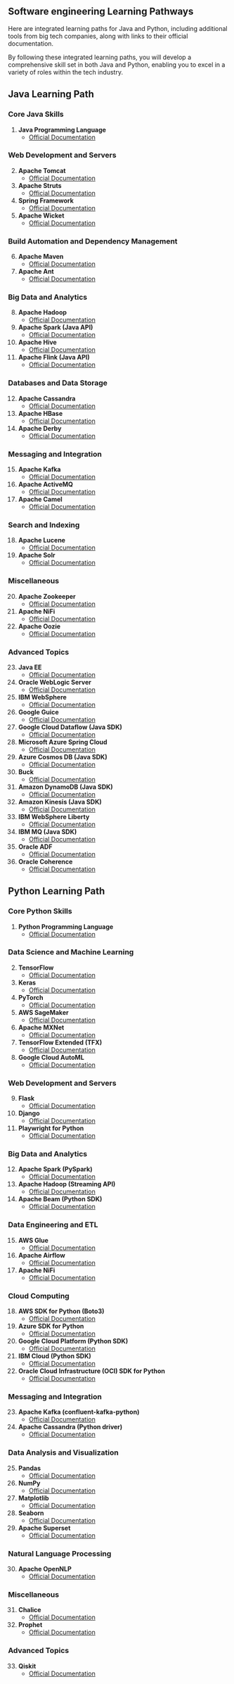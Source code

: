 ## Software engineering Learning Pathways

Here are integrated learning paths for Java and Python, including additional tools from big tech companies, along with links to their official documentation.

By following these integrated learning paths, you will develop a comprehensive skill set in both Java and Python, enabling you to excel in a variety of roles within the tech industry.

## Java Learning Path

### Core Java Skills
1. **Java Programming Language**
   - [Official Documentation](https://docs.oracle.com/javase/)

### Web Development and Servers
2. **Apache Tomcat**
   - [Official Documentation](https://tomcat.apache.org/tomcat-9.0-doc/index.html)
3. **Apache Struts**
   - [Official Documentation](https://struts.apache.org/)
4. **Spring Framework**
   - [Official Documentation](https://spring.io/projects/spring-framework)
5. **Apache Wicket**
   - [Official Documentation](https://wicket.apache.org/)

### Build Automation and Dependency Management
6. **Apache Maven**
   - [Official Documentation](https://maven.apache.org/guides/index.html)
7. **Apache Ant**
   - [Official Documentation](https://ant.apache.org/manual/index.html)

### Big Data and Analytics
8. **Apache Hadoop**
   - [Official Documentation](https://hadoop.apache.org/docs/stable/)
9. **Apache Spark (Java API)**
   - [Official Documentation](https://spark.apache.org/docs/latest/api/java/)
10. **Apache Hive**
    - [Official Documentation](https://cwiki.apache.org/confluence/display/Hive/LanguageManual)
11. **Apache Flink (Java API)**
    - [Official Documentation](https://ci.apache.org/projects/flink/flink-docs-stable/dev/table/java_api.html)

### Databases and Data Storage
12. **Apache Cassandra**
    - [Official Documentation](https://cassandra.apache.org/doc/latest/)
13. **Apache HBase**
    - [Official Documentation](https://hbase.apache.org/book.html)
14. **Apache Derby**
    - [Official Documentation](https://db.apache.org/derby/docs/10.15/)

### Messaging and Integration
15. **Apache Kafka**
    - [Official Documentation](https://kafka.apache.org/documentation/)
16. **Apache ActiveMQ**
    - [Official Documentation](https://activemq.apache.org/components/artemis/documentation/)
17. **Apache Camel**
    - [Official Documentation](https://camel.apache.org/manual/latest/)

### Search and Indexing
18. **Apache Lucene**
    - [Official Documentation](https://lucene.apache.org/core/)
19. **Apache Solr**
    - [Official Documentation](https://solr.apache.org/)

### Miscellaneous
20. **Apache Zookeeper**
    - [Official Documentation](https://zookeeper.apache.org/doc/r3.6.2/)
21. **Apache NiFi**
    - [Official Documentation](https://nifi.apache.org/docs.html)
22. **Apache Oozie**
    - [Official Documentation](https://oozie.apache.org/docs/5.2.0/)

### Advanced Topics
23. **Java EE**
    - [Official Documentation](https://javaee.github.io/tutorial/)
24. **Oracle WebLogic Server**
    - [Official Documentation](https://docs.oracle.com/en/middleware/standalone/weblogic-server/14.1.1.0/index.html)
25. **IBM WebSphere**
    - [Official Documentation](https://www.ibm.com/docs/en/was/9.0.5)
26. **Google Guice**
    - [Official Documentation](https://github.com/google/guice)
27. **Google Cloud Dataflow (Java SDK)**
    - [Official Documentation](https://cloud.google.com/dataflow/docs/)
28. **Microsoft Azure Spring Cloud**
    - [Official Documentation](https://docs.microsoft.com/en-us/azure/spring-cloud/)
29. **Azure Cosmos DB (Java SDK)**
    - [Official Documentation](https://docs.microsoft.com/en-us/azure/cosmos-db/sql-api-sdk-java)
30. **Buck**
    - [Official Documentation](https://buck.build/)
31. **Amazon DynamoDB (Java SDK)**
    - [Official Documentation](https://docs.aws.amazon.com/sdk-for-java/v1/developer-guide/examples-dynamodb.html)
32. **Amazon Kinesis (Java SDK)**
    - [Official Documentation](https://docs.aws.amazon.com/sdk-for-java/v1/developer-guide/examples-kinesis.html)
33. **IBM WebSphere Liberty**
    - [Official Documentation](https://www.ibm.com/docs/en/was-liberty/core)
34. **IBM MQ (Java SDK)**
    - [Official Documentation](https://www.ibm.com/docs/en/ibm-mq/9.2?topic=sdk-writing-java-applications)
35. **Oracle ADF**
    - [Official Documentation](https://www.oracle.com/middleware/technologies/adf.html)
36. **Oracle Coherence**
    - [Official Documentation](https://docs.oracle.com/en/middleware/standalone/coherence/14.1.1.0/index.html)

## Python Learning Path

### Core Python Skills
1. **Python Programming Language**
   - [Official Documentation](https://docs.python.org/3/)

### Data Science and Machine Learning
2. **TensorFlow**
   - [Official Documentation](https://www.tensorflow.org/guide)
3. **Keras**
   - [Official Documentation](https://keras.io/)
4. **PyTorch**
   - [Official Documentation](https://pytorch.org/docs/stable/index.html)
5. **AWS SageMaker**
   - [Official Documentation](https://docs.aws.amazon.com/sagemaker/latest/dg/whatis.html)
6. **Apache MXNet**
   - [Official Documentation](https://mxnet.apache.org/versions/1.8.0/)
7. **TensorFlow Extended (TFX)**
   - [Official Documentation](https://www.tensorflow.org/tfx)
8. **Google Cloud AutoML**
   - [Official Documentation](https://cloud.google.com/automl/docs)

### Web Development and Servers
9. **Flask**
   - [Official Documentation](https://flask.palletsprojects.com/en/2.0.x/)
10. **Django**
    - [Official Documentation](https://docs.djangoproject.com/en/stable/)
11. **Playwright for Python**
    - [Official Documentation](https://playwright.dev/python/docs/intro)

### Big Data and Analytics
12. **Apache Spark (PySpark)**
    - [Official Documentation](https://spark.apache.org/docs/latest/api/python/)
13. **Apache Hadoop (Streaming API)**
    - [Official Documentation](https://hadoop.apache.org/docs/r1.2.1/streaming.html)
14. **Apache Beam (Python SDK)**
    - [Official Documentation](https://beam.apache.org/documentation/sdks/python/)

### Data Engineering and ETL
15. **AWS Glue**
    - [Official Documentation](https://docs.aws.amazon.com/glue/latest/dg/aws-glue-programming-python.html)
16. **Apache Airflow**
    - [Official Documentation](https://airflow.apache.org/docs/apache-airflow/stable/)
17. **Apache NiFi**
    - [Official Documentation](https://nifi.apache.org/docs.html)

### Cloud Computing
18. **AWS SDK for Python (Boto3)**
    - [Official Documentation](https://boto3.amazonaws.com/v1/documentation/api/latest/index.html)
19. **Azure SDK for Python**
    - [Official Documentation](https://docs.microsoft.com/en-us/azure/developer/python/)
20. **Google Cloud Platform (Python SDK)**
    - [Official Documentation](https://cloud.google.com/python/docs/)
21. **IBM Cloud (Python SDK)**
    - [Official Documentation](https://cloud.ibm.com/docs?tab=api-docs&category=platform_services)
22. **Oracle Cloud Infrastructure (OCI) SDK for Python**
    - [Official Documentation](https://docs.oracle.com/en-us/iaas/Content/API/SDKDocs/pythonsdk.htm)

### Messaging and Integration
23. **Apache Kafka (confluent-kafka-python)**
    - [Official Documentation](https://docs.confluent.io/platform/current/clients/confluent-kafka-python/index.html)
24. **Apache Cassandra (Python driver)**
    - [Official Documentation](https://docs.datastax.com/en/developer/python-driver/3.25/)

### Data Analysis and Visualization
25. **Pandas**
    - [Official Documentation](https://pandas.pydata.org/docs/)
26. **NumPy**
    - [Official Documentation](https://numpy.org/doc/stable/)
27. **Matplotlib**
    - [Official Documentation](https://matplotlib.org/stable/contents.html)
28. **Seaborn**
    - [Official Documentation](https://seaborn.pydata.org/)
29. **Apache Superset**
    - [Official Documentation](https://superset.apache.org/docs/intro)

### Natural Language Processing
30. **Apache OpenNLP**
    - [Official Documentation](https://opennlp.apache.org/documentation.html)

### Miscellaneous
31. **Chalice**
    - [Official Documentation](https://aws.github.io/chalice/)
32. **Prophet**
    - [Official Documentation](https://facebook.github.io/prophet/docs/quick_start.html)

### Advanced Topics
33. **Qiskit**
    - [Official Documentation](https://qiskit.org/documentation/)
